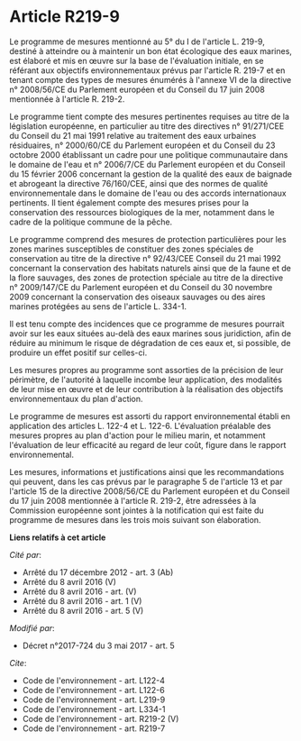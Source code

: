 # Article R219-9

Le programme de mesures mentionné au 5° du I de l'article L. 219-9, destiné à atteindre ou à maintenir un bon état écologique
des eaux marines, est élaboré et mis en œuvre sur la base de l'évaluation initiale, en se référant aux objectifs
environnementaux prévus par l'article R. 219-7 et en tenant compte des types de mesures énumérés à l'annexe VI de la
directive n° 2008/56/CE du Parlement européen et du Conseil du 17 juin 2008 mentionnée à l'article R. 219-2.

Le programme tient compte des mesures pertinentes requises au titre de la législation européenne, en particulier au titre des
directives n° 91/271/CEE du Conseil du 21 mai 1991 relative au traitement des eaux urbaines résiduaires, n° 2000/60/CE du
Parlement européen et du Conseil du 23 octobre 2000 établissant un cadre pour une politique communautaire dans le domaine de
l'eau et n° 2006/7/CE du Parlement européen et du Conseil du 15 février 2006 concernant la gestion de la qualité des eaux de
baignade et abrogeant la directive 76/160/CEE, ainsi que des normes de qualité environnementale dans le domaine de l'eau ou
des accords internationaux pertinents. Il tient également compte des mesures prises pour la conservation des ressources
biologiques de la mer, notamment dans le cadre de la politique commune de la pêche.

Le programme comprend des mesures de protection particulières pour les zones marines susceptibles de constituer des zones
spéciales de conservation au titre de la directive n° 92/43/CEE Conseil du 21 mai 1992 concernant la conservation des
habitats naturels ainsi que de la faune et de la flore sauvages, des zones de protection spéciale au titre de la directive n°
2009/147/CE du Parlement européen et du Conseil du 30 novembre 2009 concernant la conservation des oiseaux sauvages ou des
aires marines protégées au sens de l'article L. 334-1.

Il est tenu compte des incidences que ce programme de mesures pourrait avoir sur les eaux situées au-delà des eaux marines
sous juridiction, afin de réduire au minimum le risque de dégradation de ces eaux et, si possible, de produire un effet
positif sur celles-ci.

Les mesures propres au programme sont assorties de la précision de leur périmètre, de l'autorité à laquelle incombe leur
application, des modalités de leur mise en œuvre et de leur contribution à la réalisation des objectifs environnementaux du
plan d'action.

Le programme de mesures est assorti du rapport environnemental établi en application des articles L. 122-4 et L. 122-6.
L'évaluation préalable des mesures propres au plan d'action pour le milieu marin, et notamment l'évaluation de leur
efficacité au regard de leur coût, figure dans le rapport environnemental.

Les mesures, informations et justifications ainsi que les recommandations qui peuvent, dans les cas prévus par le paragraphe
5 de l'article 13 et par l'article 15 de la directive 2008/56/CE du Parlement européen et du Conseil du 17 juin 2008
mentionnée à l'article R. 219-2, être adressées à la Commission européenne sont jointes à la notification qui est faite du
programme de mesures dans les trois mois suivant son élaboration.

**Liens relatifs à cet article**

_Cité par_:

  - Arrêté du 17 décembre 2012 - art. 3 (Ab)
  - Arrêté du 8 avril 2016 (V)
  - Arrêté du 8 avril 2016 - art. (V)
  - Arrêté du 8 avril 2016 - art. 1 (V)
  - Arrêté du 8 avril 2016 - art. 5 (V)

_Modifié par_:

  - Décret n°2017-724 du 3 mai 2017 - art. 5

_Cite_:

  - Code de l'environnement - art. L122-4
  - Code de l'environnement - art. L122-6
  - Code de l'environnement - art. L219-9
  - Code de l'environnement - art. L334-1
  - Code de l'environnement - art. R219-2 (V)
  - Code de l'environnement - art. R219-7
